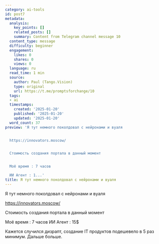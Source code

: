 ```yaml
---
category: ai-tools
id: post7
metadata:
  analysis:
    key_points: []
    related_posts: []
    summary: Content from Telegram channel message 10
  content_type: message
  difficulty: beginner
  engagement:
    likes: 0
    shares: 0
    views: 0
  language: ru
  read_time: 1 min
  source:
    author: Paul (Tango.Vision)
    type: original
    url: https://t.me/promptsforchange/10
  tags:
  - ai
  timestamps:
    created: '2025-01-20'
    published: '2025-01-20'
    updated: '2025-01-20'
  word_count: 37
preview: 'Я тут немного поколдовал с нейронами и вуаля


  https://innovators.moscow/


  Стоимость создания портала в данный момент


  Моё время : 7 часов

  ИИ Агент : 1...'
title: Я тут немного поколдовал с нейронами и вуаля
---
```


Я тут немного поколдовал с нейронами и вуаля

https://innovators.moscow/

Стоимость создания портала в данный момент

Моё время : 7 часов
ИИ Агент : 15$

Кажется случился дизрапт, создание IT продуктов подешевело в 5 раз минимум. Дальше больше.